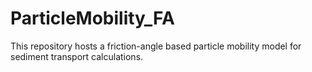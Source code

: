 # ParticleMobility_FA
This repository hosts a friction-angle based particle mobility model for sediment transport calculations.
